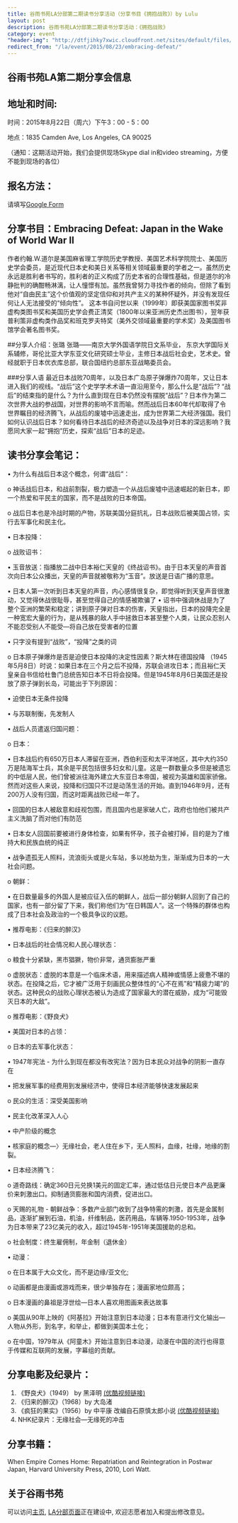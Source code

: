 ```yaml
---
title: 谷雨书苑LA分部第二期读书分享活动（分享书目《拥抱战败》）by Lulu
layout: post 
description: 谷雨书苑LA分部第二期读书分享活动：《拥抱战败》
category: event 
"header-img": "http://dtfjihky7xwic.cloudfront.net/sites/default/files/Activities/la-beauty-shot.jpg"
redirect_from: "/la/event/2015/08/23/embracing-defeat/"
---
```



## 谷雨书苑LA第二期分享会信息

## 地址和时间: 

时间：2015年8月22日（周六）下午3：00 - 5：00

地点：1835 Camden Ave, Los Angeles, CA 90025

（通知：这期活动开始，我们会提供现场Skype dial in和video streaming，方便不能到现场的各位）

## 报名方法：

请填写[Google Form](https://docs.google.com/forms/d/14suzNHWbPV_q1bsK_S8U6ugRTkmVgQF-W0EY8-2yW14/viewform)


## 分享书目：Embracing Defeat: Japan in the Wake of World War Ⅱ

作者约翰.W.道尔是美国麻省理工学院历史学教授、美国艺术科学院院士、美国历史学会委员，是近现代日本史和美日关系等相关领域最重要的学者之一。虽然历史永远是胜利者书写的，胜利者的正义构成了历史本省的合理性基础，但是道尔的冷静批判的确酣畅淋漓，让人憧憬有加。虽然我曾努力寻找作者的倾向，但除了看到他对“自由民主”这个价值观的坚定信仰和对共产主义的某种怀疑外，并没有发现任何让人无法接受的“倾向性”。
这本书自问世以来（1999年）即获美国家图书奖非虚构类图书奖和美国历史学会费正清奖（1800年以来亚洲历史杰出图书），翌年获普利策非虚构类作品奖和班克罗夫特奖（美外交领域最重要的学术奖）及美国图书馆学会著名图书奖。

##分享人介绍：张璐
张璐——南京大学外国语学院日文系毕业， 东京大学国际关系辅修，哥伦比亚大学东亚文化研究硕士毕业，主修日本战后社会史，艺术史。曾经就职于日本优衣库总部，联合国纽约总部东亚战略委员会。

###分享人语 
最近日本战败70周年，以及日本广岛原子弹爆炸70周年，又让日本进入我们的视线。“战后”这个史学学术术语一直沿用至今，那么什么是“战后”? “战后”的结束指的是什么？为什么直到现在日本仍然没有摆脱“战后”？日本作为第二次世界大战的参战国，对世界的影响不言而喻。然而战后日本60年代却取得了令世界瞩目的经济腾飞，从战后的废墟中迅速走出，成为世界第二大经济强国。我们如何认识战后日本？如何看待日本战后的经济奇迹以及战争对日本的深远影响？我愿同大家一起“拥抱”历史，探索“战后”日本的足迹。

## 读书分享会笔记：
•	为什么有战后日本这个概念，何谓“战后”：

o	神话战后日本，和战前割裂，极力塑造一个从战后废墟中迅速崛起的新日本，即一个热爱和平民主的国家，而不是战败的日本帝国。

o	战后日本也是冷战时期的产物，苏联美国分庭抗礼，日本战败后被美国占领，实行去军事化和民主化。

•	日本投降：

o	战败诏书：

•	玉音放送：指播放二战中日本裕仁天皇的《终战诏书》。由于日本天皇的声音首次向日本公众播出，天皇的声音就被敬称为“玉音”。放送是日语广播的意思。

•	日本人第一次听到日本天皇的声音，内心感情很复杂，即觉得听到天皇声音很激动，又觉得休战很耻辱，甚至觉得自己的情感被欺骗了
•	诏书中强调休战是为了整个亚洲的繁荣和稳定；讲到原子弹对日本的伤害，天皇指出，日本的投降完全是一种宽宏大量的行为，是从残暴的敌人手中拯救日本甚至整个人类，让民众忍别人不能忍受别人不能受—将自己放在受害者的位置

•	只字没有提到“战败”，“投降”之类的词

o	日本原子弹爆炸是否是迫使日本投降的决定性因素？斯大林在德国投降 （1945年5月8日）时说：如果日本在三个月之后不投降，苏联会进攻日本；而且裕仁天皇亲自书信给杜鲁门总统告知日本不日将会投降。但是1945年8月6日美国还是投放了原子弹到长岛，可能出于下列原因：

•	迫使日本无条件投降

•	与苏联制衡，先发制人

•	战后人员遣返归国问题：

o	日本：

•	日本战后约有650万日本人滞留在亚洲，西伯利亚和太平洋地区，其中大约350万是陆海军士兵，其余是平民包括很多妇女和儿童。这是一群数量众多但是被遗忘的中低层人民，他们曾被派往海外建立大东亚日本帝国，被视为英雄和国家骄傲。然而对这些人来说，投降和归国只不过是动荡生活的开始。直到1946年9月，还有200万人没有归国，而这时距离战败已经一年了。

•	 回国的日本人被敌意和歧视包围，而且国内也是家破人亡，政府也怕他们被共产主义洗脑了而对他们有防范

•	日本女人回国前要被进行身体检查，如果有怀孕，孩子会被打掉，目的是为了维持大和民族血统的纯正

•	战争遗孤无人照料，流浪街头或是火车站，多以抢劫为生，渐渐成为日本的一大社会问题。

o	朝鲜：

•	在日数量最多的外国人是被应征入伍的朝鲜人，战后一部分朝鲜人回到了自己的国家，也有一部分留了下来，我们称他们为“在日韩国人”。这一个特殊的群体也构成了日本社会及政治的一个极具争议的议题。

•	推荐电影：《归来的醉汉》

•	日本战后的社会情况和人民心理状态：

o	粮食十分紧缺，黑市猖獗，物价非常，通货膨胀严重

o	 虚脱状态：虚脱的本意是一个临床术语，用来描述病人精神或情感上疲惫不堪的状态。在投降之后，它才被广泛用于刻画民众整体性的“心不在焉”和“精疲力竭”的状态。这种民众的战败心理状态被认为造成了国家最大的潜在威胁，成为“可能毁灭日本的大敌”。

o	推荐电影：《野良犬》

•	美国对日本的占领：

o	日本的去军事化状态：

•	1947年宪法 - 为什么到现在都没有改宪法？因为日本民众对战争的阴影一直存在

•	把发展军事的经费用到发展经济中，使得日本经济能够快速发展起来

o	民众的生活：深受美国影响

•	民主化改革深入人心

•	中产阶级的概念

•	核家庭的概念—〉无缘社会，老人住在乡下，无人照料，血缘，社缘，地缘的割裂。

•	日本经济腾飞：

o	道奇路线：确定360日元兑换1美元的固定汇率，通过低估日元使日本产品更廉价来刺激出口。抑制通货膨胀和国内消费，促进出口。

o	天赐的礼物 - 朝鲜战争：多数产业部门收到了战争特需的刺激，首先是金属制品，逐渐扩展到石油，机油，纤维制品，医药用品，车辆等.1950-1953年，战争为日本带来了23亿美元的收入，超过1945年-1951年美国援助的总和。

o	 社会制度：终生雇佣制，年金制（退休金）

•	动漫：

o	在日本属于大众文化，而不是边缘/亚文化;

o	动画都是由漫画或游戏而来，很少单独存在；漫画家地位颇高；

o	日本漫画的鼻祖是浮世绘—日本人喜欢用图画来表达故事

o	美国从90年上映的《阿基拉》开始注意到日本动漫；日本有意进行文化输出—人物从外形，到名字，和举止，都做到美国本土化；

o	在中国，1979年从《阿童木》开始注意到日本动漫，动漫在中国的流行也得意于传媒和互联网的发展，字幕组的贡献。 

## 分享电影及纪录片：
1. 《野良犬》（1949） by 黑泽明  [(优酷视频链接)](http://v.youku.com/v_show/id_XMzMwOTM2ODA4.html)   
2. 《归来的醉汉》（1968）by 大岛渚  
3. 《疯狂的果实》（1956）by 中平康 改编自石原慎太郎小说 [(优酷视频链接)](http://v.youku.com/v_show/id_XMzU2ODU1NDQ=.html)  
4. NHK纪录片：无缘社会—无缘死的冲击

## 分享书籍：
When Empire Comes Home: Repatriation and Reintegration in Postwar Japan, Harvard University Press, 2010, Lori Watt. 


## 关于谷雨书苑

可以访问[主页](http://www.valleyrain.org), [LA分部页面](http://www.valleyrain.org/la)正在建设中, 欢迎志愿者加入和提出修改意见。

